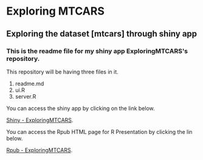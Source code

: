 Exploring MTCARS
=======

Exploring the dataset [mtcars] through shiny app
-----------
 
### This is the readme file for my shiny app ExploringMTCARS's repository.
 
This repository will be having three files in it.

  1. readme.md
  2. ui.R
  3. server.R
 
You can access the shiny app by clicking on the link below.


[Shiny - ExploringMTCARS](https://spidy.shinyapps.io/ExploringMTCARS).


You can access the Rpub HTML page for R Presentation by clicking the lin below.

[Rpub - ExploringMTCARS](http://rpubs.com/manish341/ExploringMTCARS).

